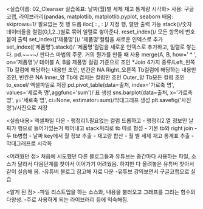 
<실습이름: 02_Cleanser
  실습목표: 날짜(월)별 세제 재고 통계량 시각화>
사용: 구글코랩, 라이브러리(pandas, matplotlib, matplotlib.pyplot, seaborn
배움: skiprows=1/ 필요없는 첫 행 드롭
iloc[ : , : ]/ 지정 행, 렬만 출력 가능
stack()/숫자 데이터들을 컬럼(0,1,2..)별로 묶어 일렬로 쌓아준다.
reset_index()/ 모든 항목에 번호 붙여 출력
set_index(['제품명'])/ '제품명'컬럼을 새로운 인덱스로 추가 
set_index(['제품명').stack()/ '제품명'컬럼을 새로운 인덱스로 추가하고, 일렬로 쌓는다.
pd.~~~~/ 판다스 마법의 주문. 거의 뭔가를 만들 때 사용
merge(A, B, how=' * ', on='제품명')/ 테이블 A, B을 제품명 컬럼 기준으로 조인
*Join 4가지 종류/Left_왼쪽 Tb 컬럼에 해당하는 내용만 조인, 빈칸은 NA
		Right_오른쪽 Tb컬럼에 해당하는 내용만 조인, 빈칸은 NA
		Inner_양 Tb에 겹치는 컬럼만 조인
		Outer_양 Tb모든 컬럼 조인 
to_excel/ 엑셀파일로 저장
pd.pivot_table(data=출처, index='가로축 명', values='세로축 명',aggfunc='sum')/ 표 생성
sns.barplot(data=출처, x='가로축 명', y='세로축 명', ci=None, estimator=sum)/막대그래프 생성
plt.savefig('사진 명')/사진으로 저장

<실습내용>
엑셀파일 다운 - 행정리1.필요없는 컬럼 드롭하고 - 행정리2.열 정보인 날짜가 행으로 들어가있는거 떼어내고 stack처리로 tb 따로 형성 - 기본 tb와 right join - 두 tb병합 - 날짜 key에서 월 정보 추출 - 재고량 합산 - 월 별 세제 재고 통계표 추출 - 막대그래프로 시각화


<어려웠던 점>
처음에 시도했던 다른 블로그들과 유튜브는 중간마다 사용하는 파일, 소스가 달라서 다음단계를 찾아서 이어가기 어려웠음. 하지만 다 올려놓은 유튜버 찾아서 같이 실습해 봄.
-유튜버 블로그 참고해 자료 다운
-유튜브 강의보면서 구글코랩으로 실습


<알게 된 점>
-파일 리스트업을 하는 소스와, 내용을 불러오고 그래프를 그리는 함수의 다양성.
-주로 사용하게 되는 라이브러리 등에 익숙해짐.
